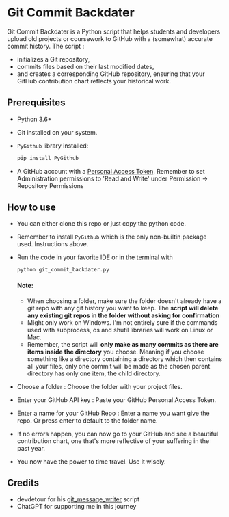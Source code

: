 # Git Commit Backdater

Git Commit Backdater is a Python script that helps students and developers upload old projects or coursework to GitHub with a (somewhat) accurate commit history. The script :
* initializes a Git repository, 
* commits files based on their last modified dates, 
* and creates a corresponding GitHub repository, ensuring that your GitHub contribution chart reflects your historical work.

## Prerequisites
* Python 3.6+
* Git installed on your system.
* `PyGithub` library installed:

	```bash
	pip install PyGithub
	```
* A GitHub account with a [Personal Access Token](https://docs.github.com/en/authentication/keeping-your-account-and-data-secure/managing-your-personal-access-tokens#creating-a-fine-grained-personal-access-token). Remember to set Administration permissions to 'Read and Write' under Permission -> Repository Permissions
## How to use

* You can either clone this repo or just copy the python code.
* Remember to install `PyGithub` which is the only non-builtin package used. Instructions above.
* Run the code in your favorite IDE or in the terminal with 
	```bash
	python git_commit_backdater.py
	```
	#### Note:
	* When choosing a folder, make sure the folder doesn't already have a git repo with any git history you want to keep. The **script will delete any existing git repos in the folder without asking for confirmation**
	* Might only work on Windows. I'm not entirely sure if the commands used with subprocess, os and shutil libraries will work on Linux or Mac.  
	*  Remember, the script will **only make as many commits as there are items inside the directory** you choose. Meaning if you choose something like a directory containing a directory which then contains all your files, only one commit will be made as the chosen parent directory has only one item, the child directory.
  
* Choose a folder :  Choose the folder with your project files. 
* Enter your GitHub API key :  Paste your GitHub Personal Access Token.
* Enter a name for your GitHub Repo : Enter a name you want give the repo. Or press enter to default to the folder name.
* If no errors happen, you can now go to your GitHub and see a beautiful contribution chart, one that's more reflective of your suffering in the past year. 
* You now have the power to time travel. Use it wisely.
## Credits 
* devdetour for his [git_message_writer](https://github.com/devdetour/git-message-writer) script
* ChatGPT for supporting me in this journey
